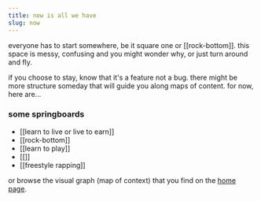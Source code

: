```yaml
---
title: now is all we have
slug: now
---
```


everyone has to start somewhere, be it square one or [[rock-bottom]]. this space is messy, confusing and you might wonder why, or just turn around and fly.

if you choose to stay, know that it's a feature not a bug. there might be more structure someday that will guide you along maps of content. for now, here are...

### some springboards
- [[learn to live or live to earn]]
- [[rock-bottom]]
- [[learn to play]]
- [[]]
- [[freestyle rapping]]

or browse the visual graph (map of context) that you find on the [home page](/).
